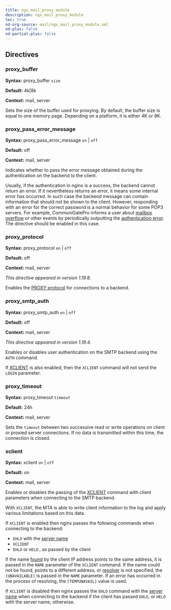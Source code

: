 ```yaml
---
title: ngx_mail_proxy_module
description: ngx_mail_proxy_module
toc: true
nd-org-source: mail/ngx_mail_proxy_module.xml
nd-plus: false
nd-partial-plus: false
---
```



<!--
      ********************************************************************************
      🛑 WARNING: AUTOGENERATED FILE - DO NOT EDIT 🛑 This Markdown file was
      automatically generated from the source XML documentation. Any manual
      changes made directly to this file will be overwritten. To request or
      suggest changes, please edit the source XML files instead.
      https://github.com/nginx/nginx.org/tree/main/xml/en
      ********************************************************************************
      -->

## Directives

### proxy_buffer

**Syntax:** proxy_buffer `size`

**Default:** 4k|8k

**Context:** mail, server


Sets the size of the buffer used for proxying.
By default, the buffer size is equal to one memory page.
Depending on a platform, it is either 4K or 8K.
### proxy_pass_error_message

**Syntax:** proxy_pass_error_message `on` | `off`

**Default:** off

**Context:** mail, server


Indicates whether to pass the error message obtained during
the authentication on the backend to the client.

Usually, if the authentication in nginx is a success,
the backend cannot return an error.
If it nevertheless returns an error,
it means some internal error has occurred.
In such case the backend message can contain information
that should not be shown to the client.
However, responding with an error for the correct password
is a normal behavior for some POP3 servers.
For example, CommuniGatePro informs a user about
[mailbox
overflow](http://www.stalker.com/CommuniGatePro/Alerts.html#Quota) or other events by periodically outputting the
[authentication
error](http://www.stalker.com/CommuniGatePro/POP.html#Alerts).
The directive should be enabled in this case.
### proxy_protocol

**Syntax:** proxy_protocol `on` | `off`

**Default:** off

**Context:** mail, server

_This directive appeared in version 1.19.8._


Enables the
[PROXY
protocol](http://www.haproxy.org/download/1.8/doc/proxy-protocol.txt) for connections to a backend.
### proxy_smtp_auth

**Syntax:** proxy_smtp_auth `on` | `off`

**Default:** off

**Context:** mail, server

_This directive appeared in version 1.19.4._


Enables or disables user authentication on the SMTP backend
using the `AUTH` command.

If [XCLIENT](#xclient) is also enabled,
then the `XCLIENT` command will not send
the `LOGIN` parameter.
### proxy_timeout

**Syntax:** proxy_timeout `timeout`

**Default:** 24h

**Context:** mail, server


Sets the `timeout` between two successive
read or write operations on client or proxied server connections.
If no data is transmitted within this time, the connection is closed.
### xclient

**Syntax:** xclient `on` | `off`

**Default:** on

**Context:** mail, server


Enables or disables the passing of the
[XCLIENT](http://www.postfix.org/XCLIENT_README.html)
command with client parameters when connecting to the SMTP backend.

With `XCLIENT`, the MTA is able to write client information
to the log and apply various limitations based on this data.

If `XCLIENT` is enabled
then nginx passes the following commands when connecting to the backend:

- `EHLO` with the [server name](/nginx/module-reference/mail/ngx_mail_core_module#server_name)
- `XCLIENT`
- `EHLO` or `HELO` , as passed by the client


If the name
[found](/nginx/module-reference/mail/ngx_mail_core_module#resolver)
by the client IP address points to the same address,
it is passed in the `NAME` parameter
of the `XCLIENT` command.
If the name could not be found, points to a different address,
or [resolver](/nginx/module-reference/mail/ngx_mail_core_module#resolver) is not specified,
the `[UNAVAILABLE]` is passed
in the `NAME` parameter.
If an error has occurred in the process of resolving,
the `[TEMPUNAVAIL]` value is used.

If `XCLIENT` is disabled
then nginx passes the `EHLO` command with the
[server name](/nginx/module-reference/mail/ngx_mail_core_module#server_name)
when connecting to the backend if the client has passed
`EHLO`,
or `HELO` with the server name, otherwise.

